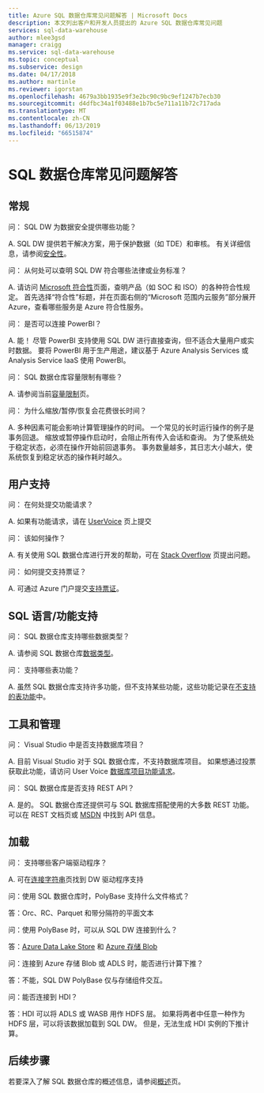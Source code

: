 ```yaml
---
title: Azure SQL 数据仓库常见问题解答 | Microsoft Docs
description: 本文列出客户和开发人员提出的 Azure SQL 数据仓库常见问题
services: sql-data-warehouse
author: mlee3gsd
manager: craigg
ms.service: sql-data-warehouse
ms.topic: conceptual
ms.subservice: design
ms.date: 04/17/2018
ms.author: martinle
ms.reviewer: igorstan
ms.openlocfilehash: 4679a3bb1935e9f3e2bc90c9bc9ef1247b7ecb30
ms.sourcegitcommit: d4dfbc34a1f03488e1b7bc5e711a11b72c717ada
ms.translationtype: MT
ms.contentlocale: zh-CN
ms.lasthandoff: 06/13/2019
ms.locfileid: "66515874"
---
```

# <a name="sql-data-warehouse-frequently-asked-questions"></a>SQL 数据仓库常见问题解答

## <a name="general"></a>常规

问： SQL DW 为数据安全提供哪些功能？

A. SQL DW 提供若干解决方案，用于保护数据（如 TDE）和审核。 有关详细信息，请参阅[安全性]。

问： 从何处可以查明 SQL DW 符合哪些法律或业务标准？

A. 请访问 [Microsoft 符合性]页面，查明产品（如 SOC 和 ISO）的各种符合性规定。 首先选择“符合性”标题，并在页面右侧的“Microsoft 范围内云服务”部分展开 Azure，查看哪些服务是 Azure 符合性服务。

问： 是否可以连接 PowerBI？

A. 能！ 尽管 PowerBI 支持使用 SQL DW 进行直接查询，但不适合大量用户或实时数据。 要将 PowerBI 用于生产用途，建议基于 Azure Analysis Services 或 Analysis Service IaaS 使用 PowerBI。 

问： SQL 数据仓库容量限制有哪些？

A. 请参阅当前[容量限制]页。 

问： 为什么缩放/暂停/恢复会花费很长时间？

A. 多种因素可能会影响计算管理操作的时间。 一个常见的长时运行操作的例子是事务回退。 缩放或暂停操作启动时，会阻止所有传入会话和查询。 为了使系统处于稳定状态，必须在操作开始前回退事务。 事务数量越多，其日志大小越大，使系统恢复到稳定状态的操作耗时越久。

## <a name="user-support"></a>用户支持

问： 在何处提交功能请求？

A. 如果有功能请求，请在 [UserVoice] 页上提交

问： 该如何操作？

A. 有关使用 SQL 数据仓库进行开发的帮助，可在 [Stack Overflow] 页提出问题。 

问： 如何提交支持票证？

A. 可通过 Azure 门户提交[支持票证]。

## <a name="sql-languagefeature-support"></a>SQL 语言/功能支持 

问： SQL 数据仓库支持哪些数据类型？

A. 请参阅 SQL 数据仓库[数据类型]。

问： 支持哪些表功能？

A. 虽然 SQL 数据仓库支持许多功能，但不支持某些功能，这些功能记录在[不支持的表功能]中。

## <a name="tooling-and-administration"></a>工具和管理

问： Visual Studio 中是否支持数据库项目？

A. 目前 Visual Studio 对于 SQL 数据仓库，不支持数据库项目。 如果想通过投票获取此功能，请访问 User Voice [数据库项目功能请求]。

问： SQL 数据仓库是否支持 REST API？

A. 是的。 SQL 数据仓库还提供可与 SQL 数据库搭配使用的大多数 REST 功能。 可以在 REST 文档页或 [MSDN] 中找到 API 信息。


## <a name="loading"></a>加载

问： 支持哪些客户端驱动程序？

A. 可在[连接字符串]页找到 DW 驱动程序支持

问：使用 SQL 数据仓库时，PolyBase 支持什么文件格式？

答：Orc、RC、Parquet 和带分隔符的平面文本

问：使用 PolyBase 时，可以从 SQL DW 连接到什么？ 

答：[Azure Data Lake Store] 和 [Azure 存储 Blob]

问：连接到 Azure 存储 Blob 或 ADLS 时，能否进行计算下推？ 

答：不能，SQL DW PolyBase 仅与存储组件交互。 

问：能否连接到 HDI？

答：HDI 可以将 ADLS 或 WASB 用作 HDFS 层。 如果将两者中任意一种作为 HDFS 层，可以将该数据加载到 SQL DW。 但是，无法生成 HDI 实例的下推计算。 

## <a name="next-steps"></a>后续步骤
若要深入了解 SQL 数据仓库的概述信息，请参阅[概述]页。


<!-- Article references -->
[UserVoice]: https://feedback.azure.com/forums/307516-sql-data-warehouse
[连接字符串]: ./sql-data-warehouse-connection-strings.md
[Stack Overflow]: https://stackoverflow.com/questions/tagged/azure-sqldw
[支持票证]: ./sql-data-warehouse-get-started-create-support-ticket.md
[安全性]: ./sql-data-warehouse-overview-manage-security.md
[Microsoft 符合性]: https://www.microsoft.com/en-us/trustcenter/compliance/complianceofferings
[容量限制]: ./sql-data-warehouse-service-capacity-limits.md
[数据类型]: ./sql-data-warehouse-tables-data-types.md
[不支持的表功能]: ./sql-data-warehouse-tables-overview.md#unsupported-table-features
[Azure Data Lake Store]: ./sql-data-warehouse-load-from-azure-data-lake-store.md
[Azure 存储 Blob]: ./sql-data-warehouse-load-from-azure-blob-storage-with-polybase.md
[数据库项目功能请求]: https://feedback.azure.com/forums/307516-sql-data-warehouse/suggestions/13313247-database-project-from-visual-studio-to-support-azu
[MSDN]: https://msdn.microsoft.com/library/azure/mt163685.aspx
[概述]: ./sql-data-warehouse-overview-faq.md
